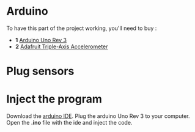 # Arduino

To have this part of the project working, you'll need to buy : 

- **1** [Arduino Uno Rev 3](https://store.arduino.cc/products/arduino-uno-rev3/)
- **2** [Adafruit Triple-Axis Accelerometer](https://www.adafruit.com/product/2019)

# Plug sensors 



# Inject the program 

Download the [arduino IDE](https://www.arduino.cc/en/software).
Plug the arduino Uno Rev 3 to your computer. 
Open the **.ino** file with the ide and inject the code. 
